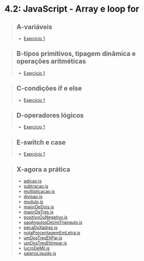 # 4.2: JavaScript - Array e loop for

> ## A-variáveis
> 
> - [Exercício 1](A-variaveis/scripts.js)

> ## B-tipos primitivos, tipagem dinâmica e operações aritméticas
>
> - [Exercício 1](B-tipos-primitivos-tipagem-dinamica-operacoes-aritmeticas/script.js)

> ## C-condições if e else
> 
> - [Exercício 1](C-if-else/script.js)

> ## D-operadores lógicos
> 
> - [Exercício 1](D-operadores-logicos/script.js)

> ## E-switch e case
> 
> - [Exercício 1](E-switch-case/script.js)

> ## X-agora a prática 
> 
> - [adicao.js](X-agora-pratica/adicao.js)
> - [subtracao.js](X-agora-pratica/subtracao.js)
> - [multiplicacao.js](X-agora-pratica/multiplicacao.js)
> - [divisao.js](X-agora-pratica/divisao.js)
> - [modulo.js](X-agora-pratica/modulo.js)
> - [maiorDeDois.js](X-agora-pratica/maiorDeDois.js)
> - [maiorDeTres.js](X-agora-pratica/maiorDeTres.js)
> - [positivoOuNegativo.js](X-agora-pratica/positivoOuNegativo.js)
> - [saoAngulosDeUmTriangulo.js](X-agora-pratica/saoAngulosDeUmTriangulo.js)
> - [pecaDoXadrez.js](X-agora-pratica/pecaDoXadrez.js)
> - [notaPorcentagemEmLetra.js](X-agora-pratica/notaPorcentagemEmLetra.js)
> - [umDosTresEhPar.js](X-agora-pratica/umDosTresEhPar.js)
> - [umDosTresEhImpar.js](X-agora-pratica/umDosTresEhImpar.js)
> - [lucroDeMil.js](X-agora-pratica/lucroDeMil.js)
> - [salarioLiquido.js](X-agora-pratica/salarioLiquido.js)
